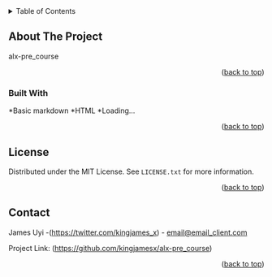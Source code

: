 <!-- TABLE OF CONTENTS -->
<details>
  <summary>Table of Contents</summary>
  <ol>
    <li>
      <a href="#about-the-project">About The Project</a>
      <ul>
        <li><a href="#built-with">Built With</a></li>
      </ul>
    </li>
    <li><a href="#license">License</a></li>
    <li><a href="#contact">Contact</a></li>
    
  </ol>
</details>



<!-- ABOUT THE PROJECT -->
## About The Project

alx-pre_course



<p align="right">(<a href="#top">back to top</a>)</p>



### Built With
   
   *Basic markdown
   *HTML
   *Loading...

<p align="right">(<a href="#top">back to top</a>)</p>



<!-- LICENSE -->
## License

Distributed under the MIT License. See `LICENSE.txt` for more information.

<p align="right">(<a href="#top">back to top</a>)</p>



<!-- CONTACT -->
## Contact

James Uyi -(https://twitter.com/kingjames_x) - email@email_client.com

Project Link: (https://github.com/kingjamesx/alx-pre_course)

<p align="right">(<a href="#top">back to top</a>)</p>




